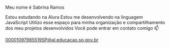 Meu nome é Sabrina Ramos

Estou estudando na Alura
Estou me desenvolvendo na linguagem JavaScript
Utilizo esse espaço para minha organização e compartilhamento dos meu projetos desenvolvidos
Você pode entrar em contato comigo 📫

00001097985519SP@al.educacao.sp.gov.br
